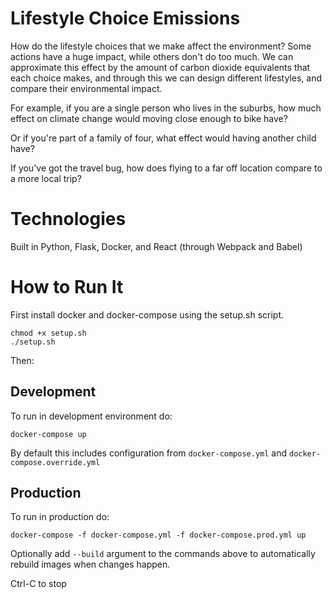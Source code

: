 # Lifestyle Choice Emissions

How do the lifestyle choices that we make affect the environment?
Some actions have a huge impact, while others don't do too much.
We can approximate this effect by the amount of carbon dioxide
equivalents that each choice makes, and through this we can design
different lifestyles, and compare their environmental impact.

For example, if you are a single person who lives in the suburbs,
how much effect on climate change would moving close enough to bike
have?

Or if you're part of a family of four, what effect would having
another child have?

If you've got the travel bug, how does flying to a far off location
compare to a more local trip?

# Technologies
Built in Python, Flask, Docker, and React (through Webpack and Babel)

# How to Run It
First install docker and docker-compose using the setup.sh script.
```
chmod +x setup.sh
./setup.sh
```

Then:

## Development
To run in development environment do:
```
docker-compose up
```
By default this includes configuration from  `docker-compose.yml` and `docker-compose.override.yml`

## Production
To run in production do:
```
docker-compose -f docker-compose.yml -f docker-compose.prod.yml up
```

Optionally add `--build` argument to the commands above to automatically rebuild images when changes happen.

Ctrl-C to stop